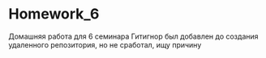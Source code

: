 # Homework_6
Домашняя работа для 6 семинара
Гитигнор был добавлен до создания удаленного репозитория, но не сработал, ищу причину
